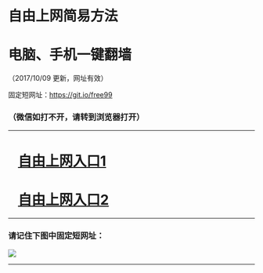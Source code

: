 ﻿# 自由上网简易方法

# 电脑、手机一键翻墙

（2017/10/09 更新，网址有效）

固定短网址：https://git.io/free99

### （微信如打不开，请转到浏览器打开）


***





# &nbsp;&nbsp; <a href="http://ft23554164.fwq-tz-1001.info/fwqtz01.html?t=10090016393 " target="_blank">自由上网入口1</a>
# &nbsp;&nbsp; <a href="http://ft1454827417.fwq-tz-1002.info/fwqtz02.html?t=100900127567 " target="_blank">自由上网入口2</a>
***

### 请记住下图中固定短网址：

<img src="https://s3-us-west-2.amazonaws.com/fwq-1001/yjfq-20170905okok.png" /> 


***

